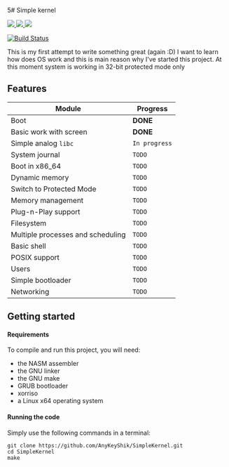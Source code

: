 5# Simple kernel

<a href="https://github.com/AnyKeyShik/SimpleKernel/blob/master/LICENSE">
<img src ="https://img.shields.io/github/license/AnyKeyShik/SimpleKernel.svg" />
</a>
<a href="https://github.com/AnyKeyShik/SimpleKernel/stargazers">
<img src ="https://img.shields.io/github/stars/AnyKeyShik/SimpleKernel.svg" />
</a>
<a href="https://github.com/AnyKeyShik/SimpleKernel/network">
<img src ="https://img.shields.io/github/forks/AnyKeyShik/SimpleKernel.svg" />
</a>

[![Build Status](https://travis-ci.com/AnyKeyShik/SimpleKernel.svg?branch=master)](https://app.travis-ci.com/github/AnyKeyShik/SimpleKernel)

This is my first attempt to write something great (again :D)
I want to learn how does OS work and this is main reason why I've started this project. At this moment system is working
in 32-bit protected mode only

## Features

| Module                            | Progress      |
|-----------------------------------|---------------|
| Boot                              | **DONE**      |
| Basic work with screen            | **DONE**      |
| Simple analog `libc`              | `In progress` |
| System journal                    | `TODO`        |
| Boot in x86_64                    | `TODO`        |
| Dynamic memory                    | `TODO`        |
| Switch to Protected Mode          | `TODO`        |
| Memory management                 | `TODO`        |
| Plug-n-Play support               | `TODO`        |
| Filesystem                        | `TODO`        |
| Multiple processes and scheduling | `TODO`        |
| Basic shell                       | `TODO`        |
| POSIX support                     | `TODO`        |
| Users                             | `TODO`        |
| Simple bootloader                 | `TODO`        |
| Networking                        | `TODO`        |

## Getting started

#### Requirements

To compile and run this project, you will need:

* the NASM assembler
* the GNU linker
* the GNU make
* GRUB bootloader
* xorriso
* a Linux x64 operating system

#### Running the code

Simply use the following commands in a terminal:

```
git clone https://github.com/AnyKeyShik/SimpleKernel.git
cd SimpleKernel
make
```
